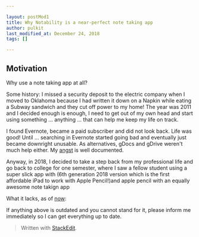 ```yaml
---

layout: postMod1
title: Why Notability is a near-perfect note taking app
author: pulkit
last_modified_at: December 24, 2018
tags: []

---
```


## Motivation

Why use a note taking app at all?

Some history: I missed a security deposit to the electric company when I moved to Oklahoma because I had written it down on a Napkin while eating a Subway sandwich and they cut off power to my home!  The year was 2011 and I decided enough is enough, I need to get out of my own head and start using something ... anything ... that can help me keep my life on track.

I found Evernote, became a paid subscriber and did not look back. Life was good! Until ... searching in Evernote started going bad and eventually just became downright unusable. As alternatives, gDocs and gDrive weren't much help either. My [angst](https://medium.com/@learnwell/evernote-vs-google-docs-the-user-loses-49b5eca7c052) is well documented.

Anyway, in 2018, I decided to take a step back from my professional life and go back to college for one semester, where I saw a fellow student using a super slick app with  (6th generation 2018 version which is the first affordable iPad to work with Apple Pencil!)and apple pencil with an equally awesome note takign app

What it lacks, as of <u>now</u>:

If anything above is outdated and you cannot stand for it, please inform me immediately so I can get everything up to date.

> Written with [StackEdit](https://stackedit.io/).
<!--stackedit_data:
eyJoaXN0b3J5IjpbLTEzOTE0MzA3NzJdfQ==
-->